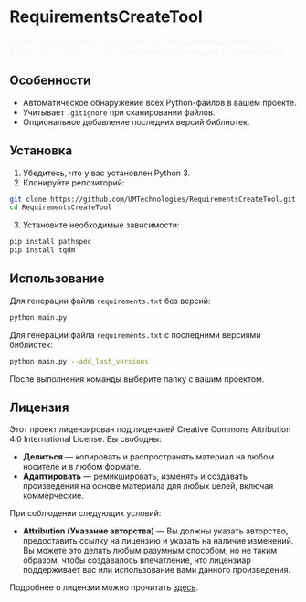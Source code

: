 # RequirementsCreateTool

<span style = 'color: whitesmoke'>Проект предоставляет инструмент для автоматической генерации файла `requirements.txt` на основе импортов в вашем Python-проекте.

## Особенности

- Автоматическое обнаружение всех Python-файлов в вашем проекте.
- Учитывает `.gitignore` при сканировании файлов.
- Опциональное добавление последних версий библиотек.

## Установка

1. Убедитесь, что у вас установлен Python 3.
2. Клонируйте репозиторий:

```bash
git clone https://github.com/UMTechnologies/RequirementsCreateTool.git
cd RequirementsCreateTool
```

3. Установите необходимые зависимости:

```bash
pip install pathspec
pip install tqdm
```

## Использование

Для генерации файла `requirements.txt` без версий:

```bash
python main.py
```

Для генерации файла `requirements.txt` с последними версиями библиотек:

```bash
python main.py --add_last_versions
```

После выполнения команды выберите папку с вашим проектом.

## Лицензия


Этот проект лицензирован под лицензией Creative Commons Attribution 4.0 International License. Вы свободны:

- **Делиться** — копировать и распространять материал на любом носителе и в любом формате.
- **Адаптировать** — ремикшировать, изменять и создавать произведения на основе материала для любых целей, включая коммерческие.

При соблюдении следующих условий:

- **Attribution (Указание авторства)** — Вы должны указать авторство, предоставить ссылку на лицензию и указать на наличие изменений. Вы можете это делать любым разумным способом, но не таким образом, чтобы создавалось впечатление, что лицензиар поддерживает вас или использование вами данного произведения.

Подробнее о лицензии можно прочитать [здесь](https://creativecommons.org/licenses/by/4.0/).
